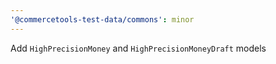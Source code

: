 ```yaml
---
'@commercetools-test-data/commons': minor
---
```


Add `HighPrecisionMoney` and `HighPrecisionMoneyDraft` models
